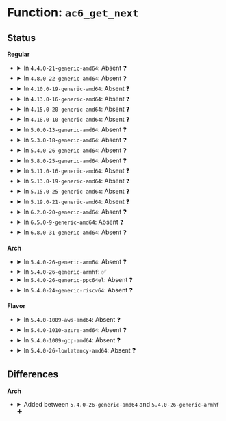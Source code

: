 # Function: <code>ac6_get_next</code>

## Status
<b>Regular</b>
<ul>
<li>
<details>
<summary>In <code>4.4.0-21-generic-amd64</code>: Absent ❓</summary>

```json
{
  "name": "ac6_get_next",
  "collision_type": "Unique Static",
  "inline_type": "Selective",
  "funcs": [
    {
      "addr": 18446744071586986512,
      "name": "ac6_get_next",
      "external": false,
      "loc": "net/ipv6/anycast.c:452",
      "file": "net/ipv6/anycast.c",
      "inline": "not declared, inlined",
      "caller_inline": [],
      "caller_func": [
        "net/ipv6/anycast.c:ac6_seq_next",
        "net/ipv6/anycast.c:ac6_seq_start"
      ]
    }
  ],
  "symbols": [
    {
      "addr": 18446744071586986512,
      "name": "ac6_get_next.isra.3",
      "section": ".text",
      "bind": "STB_LOCAL",
      "size": 148
    }
  ]
}
```
</details>
</li>
<li>
<details>
<summary>In <code>4.8.0-22-generic-amd64</code>: Absent ❓</summary>

```json
{
  "name": "ac6_get_next",
  "collision_type": "Unique Static",
  "inline_type": "Selective",
  "funcs": [
    {
      "addr": 18446744071587433184,
      "name": "ac6_get_next",
      "external": false,
      "loc": "net/ipv6/anycast.c:452",
      "file": "net/ipv6/anycast.c",
      "inline": "not declared, inlined",
      "caller_inline": [],
      "caller_func": [
        "net/ipv6/anycast.c:ac6_seq_next",
        "net/ipv6/anycast.c:ac6_seq_start"
      ]
    }
  ],
  "symbols": [
    {
      "addr": 18446744071587433184,
      "name": "ac6_get_next.isra.3",
      "section": ".text",
      "bind": "STB_LOCAL",
      "size": 148
    }
  ]
}
```
</details>
</li>
<li>
<details>
<summary>In <code>4.10.0-19-generic-amd64</code>: Absent ❓</summary>

```json
{
  "name": "ac6_get_next",
  "collision_type": "Unique Static",
  "inline_type": "Selective",
  "funcs": [
    {
      "addr": 18446744071587636560,
      "name": "ac6_get_next",
      "external": false,
      "loc": "net/ipv6/anycast.c:452",
      "file": "net/ipv6/anycast.c",
      "inline": "not declared, inlined",
      "caller_inline": [],
      "caller_func": [
        "net/ipv6/anycast.c:ac6_seq_next",
        "net/ipv6/anycast.c:ac6_seq_start"
      ]
    }
  ],
  "symbols": [
    {
      "addr": 18446744071587636560,
      "name": "ac6_get_next.isra.3",
      "section": ".text",
      "bind": "STB_LOCAL",
      "size": 148
    }
  ]
}
```
</details>
</li>
<li>
<details>
<summary>In <code>4.13.0-16-generic-amd64</code>: Absent ❓</summary>

```json
{
  "name": "ac6_get_next",
  "collision_type": "Unique Static",
  "inline_type": "Selective",
  "funcs": [
    {
      "addr": 18446744071587786016,
      "name": "ac6_get_next",
      "external": false,
      "loc": "net/ipv6/anycast.c:452",
      "file": "net/ipv6/anycast.c",
      "inline": "not declared, inlined",
      "caller_inline": [],
      "caller_func": [
        "net/ipv6/anycast.c:ac6_seq_next",
        "net/ipv6/anycast.c:ac6_seq_start"
      ]
    }
  ],
  "symbols": [
    {
      "addr": 18446744071587786016,
      "name": "ac6_get_next.isra.4",
      "section": ".text",
      "bind": "STB_LOCAL",
      "size": 154
    }
  ]
}
```
</details>
</li>
<li>
<details>
<summary>In <code>4.15.0-20-generic-amd64</code>: Absent ❓</summary>

```json
{
  "name": "ac6_get_next",
  "collision_type": "Unique Static",
  "inline_type": "Selective",
  "funcs": [
    {
      "addr": 18446744071588314944,
      "name": "ac6_get_next",
      "external": false,
      "loc": "net/ipv6/anycast.c:452",
      "file": "net/ipv6/anycast.c",
      "inline": "not declared, inlined",
      "caller_inline": [],
      "caller_func": [
        "net/ipv6/anycast.c:ac6_seq_next",
        "net/ipv6/anycast.c:ac6_seq_start"
      ]
    }
  ],
  "symbols": [
    {
      "addr": 18446744071588314944,
      "name": "ac6_get_next.isra.4",
      "section": ".text",
      "bind": "STB_LOCAL",
      "size": 154
    }
  ]
}
```
</details>
</li>
<li>
<details>
<summary>In <code>4.18.0-10-generic-amd64</code>: Absent ❓</summary>

```json
{
  "name": "ac6_get_next",
  "collision_type": "Unique Static",
  "inline_type": "Selective",
  "funcs": [
    {
      "addr": 18446744071588671680,
      "name": "ac6_get_next",
      "external": false,
      "loc": "net/ipv6/anycast.c:452",
      "file": "net/ipv6/anycast.c",
      "inline": "not declared, inlined",
      "caller_inline": [],
      "caller_func": [
        "net/ipv6/anycast.c:ac6_seq_next",
        "net/ipv6/anycast.c:ac6_seq_start"
      ]
    }
  ],
  "symbols": [
    {
      "addr": 18446744071588671680,
      "name": "ac6_get_next.isra.6",
      "section": ".text",
      "bind": "STB_LOCAL",
      "size": 153
    }
  ]
}
```
</details>
</li>
<li>
<details>
<summary>In <code>5.0.0-13-generic-amd64</code>: Absent ❓</summary>

```json
{
  "name": "ac6_get_next",
  "collision_type": "Unique Static",
  "inline_type": "Selective",
  "funcs": [
    {
      "addr": 18446744071588887632,
      "name": "ac6_get_next",
      "external": false,
      "loc": "net/ipv6/anycast.c:505",
      "file": "net/ipv6/anycast.c",
      "inline": "not declared, inlined",
      "caller_inline": [],
      "caller_func": [
        "net/ipv6/anycast.c:ac6_seq_next",
        "net/ipv6/anycast.c:ac6_seq_start"
      ]
    }
  ],
  "symbols": [
    {
      "addr": 18446744071588887632,
      "name": "ac6_get_next.isra.10",
      "section": ".text",
      "bind": "STB_LOCAL",
      "size": 153
    }
  ]
}
```
</details>
</li>
<li>
<details>
<summary>In <code>5.3.0-18-generic-amd64</code>: Absent ❓</summary>

```json
{
  "name": "ac6_get_next",
  "collision_type": "Unique Static",
  "inline_type": "Selective",
  "funcs": [
    {
      "addr": 18446744071589328640,
      "name": "ac6_get_next",
      "external": false,
      "loc": "net/ipv6/anycast.c:501",
      "file": "net/ipv6/anycast.c",
      "inline": "not declared, inlined",
      "caller_inline": [],
      "caller_func": [
        "net/ipv6/anycast.c:ac6_seq_next",
        "net/ipv6/anycast.c:ac6_seq_start"
      ]
    }
  ],
  "symbols": [
    {
      "addr": 18446744071589328640,
      "name": "ac6_get_next.isra.0",
      "section": ".text",
      "bind": "STB_LOCAL",
      "size": 153
    }
  ]
}
```
</details>
</li>
<li>
<details>
<summary>In <code>5.4.0-26-generic-amd64</code>: Absent ❓</summary>

```json
{
  "name": "ac6_get_next",
  "collision_type": "Unique Static",
  "inline_type": "Selective",
  "funcs": [
    {
      "addr": 18446744071589552864,
      "name": "ac6_get_next",
      "external": false,
      "loc": "net/ipv6/anycast.c:501",
      "file": "net/ipv6/anycast.c",
      "inline": "not declared, inlined",
      "caller_inline": [],
      "caller_func": [
        "net/ipv6/anycast.c:ac6_seq_next",
        "net/ipv6/anycast.c:ac6_seq_start"
      ]
    }
  ],
  "symbols": [
    {
      "addr": 18446744071589552864,
      "name": "ac6_get_next.isra.0",
      "section": ".text",
      "bind": "STB_LOCAL",
      "size": 153
    }
  ]
}
```
</details>
</li>
<li>
<details>
<summary>In <code>5.8.0-25-generic-amd64</code>: Absent ❓</summary>

```json
{
  "name": "ac6_get_next",
  "collision_type": "Unique Static",
  "inline_type": "Selective",
  "funcs": [
    {
      "addr": 18446744071590556576,
      "name": "ac6_get_next",
      "external": false,
      "loc": "net/ipv6/anycast.c:508",
      "file": "net/ipv6/anycast.c",
      "inline": "not declared, inlined",
      "caller_inline": [],
      "caller_func": [
        "net/ipv6/anycast.c:ac6_seq_next",
        "net/ipv6/anycast.c:ac6_get_idx"
      ]
    }
  ],
  "symbols": [
    {
      "addr": 18446744071590556576,
      "name": "ac6_get_next.isra.0",
      "section": ".text",
      "bind": "STB_LOCAL",
      "size": 156
    }
  ]
}
```
</details>
</li>
<li>
<details>
<summary>In <code>5.11.0-16-generic-amd64</code>: Absent ❓</summary>

```json
{
  "name": "ac6_get_next",
  "collision_type": "Unique Static",
  "inline_type": "Selective",
  "funcs": [
    {
      "addr": 18446744071590616512,
      "name": "ac6_get_next",
      "external": false,
      "loc": "net/ipv6/anycast.c:508",
      "file": "net/ipv6/anycast.c",
      "inline": "not declared, inlined",
      "caller_inline": [],
      "caller_func": [
        "net/ipv6/anycast.c:ac6_seq_next",
        "net/ipv6/anycast.c:ac6_get_idx"
      ]
    }
  ],
  "symbols": [
    {
      "addr": 18446744071590616512,
      "name": "ac6_get_next.isra.0",
      "section": ".text",
      "bind": "STB_LOCAL",
      "size": 156
    }
  ]
}
```
</details>
</li>
<li>
<details>
<summary>In <code>5.13.0-19-generic-amd64</code>: Absent ❓</summary>

```json
{
  "name": "ac6_get_next",
  "collision_type": "Unique Static",
  "inline_type": "Selective",
  "funcs": [
    {
      "addr": 18446744071590542032,
      "name": "ac6_get_next",
      "external": false,
      "loc": "net/ipv6/anycast.c:508",
      "file": "net/ipv6/anycast.c",
      "inline": "not declared, inlined",
      "caller_inline": [],
      "caller_func": [
        "net/ipv6/anycast.c:ac6_seq_next",
        "net/ipv6/anycast.c:ac6_seq_start"
      ]
    }
  ],
  "symbols": [
    {
      "addr": 18446744071590542032,
      "name": "ac6_get_next.isra.0",
      "section": ".text",
      "bind": "STB_LOCAL",
      "size": 156
    }
  ]
}
```
</details>
</li>
<li>
<details>
<summary>In <code>5.15.0-25-generic-amd64</code>: Absent ❓</summary>

```json
{
  "name": "ac6_get_next",
  "collision_type": "Unique Static",
  "inline_type": "Selective",
  "funcs": [
    {
      "addr": 18446744071591352848,
      "name": "ac6_get_next",
      "external": false,
      "loc": "net/ipv6/anycast.c:508",
      "file": "net/ipv6/anycast.c",
      "inline": "not declared, inlined",
      "caller_inline": [],
      "caller_func": [
        "net/ipv6/anycast.c:ac6_seq_next",
        "net/ipv6/anycast.c:ac6_seq_start"
      ]
    }
  ],
  "symbols": [
    {
      "addr": 18446744071591352848,
      "name": "ac6_get_next.isra.0",
      "section": ".text",
      "bind": "STB_LOCAL",
      "size": 156
    }
  ]
}
```
</details>
</li>
<li>
<details>
<summary>In <code>5.19.0-21-generic-amd64</code>: Absent ❓</summary>

```json
{
  "name": "ac6_get_next",
  "collision_type": "Unique Static",
  "inline_type": "Selective",
  "funcs": [
    {
      "addr": 18446744071593025296,
      "name": "ac6_get_next",
      "external": false,
      "loc": "net/ipv6/anycast.c:508",
      "file": "net/ipv6/anycast.c",
      "inline": "not declared, inlined",
      "caller_inline": [],
      "caller_func": [
        "net/ipv6/anycast.c:ac6_seq_next",
        "net/ipv6/anycast.c:ac6_seq_start"
      ]
    }
  ],
  "symbols": [
    {
      "addr": 18446744071593025296,
      "name": "ac6_get_next.isra.0",
      "section": ".text",
      "bind": "STB_LOCAL",
      "size": 158
    }
  ]
}
```
</details>
</li>
<li>
<details>
<summary>In <code>6.2.0-20-generic-amd64</code>: Absent ❓</summary>

```json
{
  "name": "ac6_get_next",
  "collision_type": "Unique Static",
  "inline_type": "Selective",
  "funcs": [
    {
      "addr": 18446744071594916368,
      "name": "ac6_get_next",
      "external": false,
      "loc": "net/ipv6/anycast.c:508",
      "file": "net/ipv6/anycast.c",
      "inline": "not declared, inlined",
      "caller_inline": [],
      "caller_func": [
        "net/ipv6/anycast.c:ac6_seq_next",
        "net/ipv6/anycast.c:ac6_seq_start"
      ]
    }
  ],
  "symbols": [
    {
      "addr": 18446744071594916368,
      "name": "ac6_get_next.isra.0",
      "section": ".text",
      "bind": "STB_LOCAL",
      "size": 158
    }
  ]
}
```
</details>
</li>
<li>
<details>
<summary>In <code>6.5.0-9-generic-amd64</code>: Absent ❓</summary>

```json
{
  "name": "ac6_get_next",
  "collision_type": "Unique Static",
  "inline_type": "Selective",
  "funcs": [
    {
      "addr": 18446744071595308032,
      "name": "ac6_get_next",
      "external": false,
      "loc": "net/ipv6/anycast.c:508",
      "file": "net/ipv6/anycast.c",
      "inline": "not declared, inlined",
      "caller_inline": [],
      "caller_func": [
        "net/ipv6/anycast.c:ac6_seq_next",
        "net/ipv6/anycast.c:ac6_seq_start"
      ]
    }
  ],
  "symbols": [
    {
      "addr": 18446744071595308032,
      "name": "ac6_get_next.isra.0",
      "section": ".text",
      "bind": "STB_LOCAL",
      "size": 158
    }
  ]
}
```
</details>
</li>
<li>
<details>
<summary>In <code>6.8.0-31-generic-amd64</code>: Absent ❓</summary>

```json
{
  "name": "ac6_get_next",
  "collision_type": "Unique Static",
  "inline_type": "Selective",
  "funcs": [
    {
      "addr": 18446744071596149840,
      "name": "ac6_get_next",
      "external": false,
      "loc": "net/ipv6/anycast.c:508",
      "file": "net/ipv6/anycast.c",
      "inline": "not declared, inlined",
      "caller_inline": [],
      "caller_func": [
        "net/ipv6/anycast.c:ac6_seq_next",
        "net/ipv6/anycast.c:ac6_seq_start"
      ]
    }
  ],
  "symbols": [
    {
      "addr": 18446744071596149840,
      "name": "ac6_get_next.isra.0",
      "section": ".text",
      "bind": "STB_LOCAL",
      "size": 164
    }
  ]
}
```
</details>
</li>
</ul>
<b>Arch</b>
<ul>
<li>
<details>
<summary>In <code>5.4.0-26-generic-arm64</code>: Absent ❓</summary>

```json
{
  "name": "ac6_get_next",
  "collision_type": "Unique Static",
  "inline_type": "Selective",
  "funcs": [
    {
      "addr": 18446603336503225624,
      "name": "ac6_get_next",
      "external": false,
      "loc": "net/ipv6/anycast.c:501",
      "file": "net/ipv6/anycast.c",
      "inline": "not declared, inlined",
      "caller_inline": [],
      "caller_func": [
        "net/ipv6/anycast.c:ac6_seq_next",
        "net/ipv6/anycast.c:ac6_seq_start"
      ]
    }
  ],
  "symbols": [
    {
      "addr": 18446603336503225624,
      "name": "ac6_get_next.isra.0",
      "section": ".text",
      "bind": "STB_LOCAL",
      "size": 288
    }
  ]
}
```
</details>
</li>
<li>
<details>
<summary>In <code>5.4.0-26-generic-armhf</code>: ✅</summary>

```c
struct ifacaddr6 * ac6_get_next(struct seq_file * seq, struct ifacaddr6 * im)
```

```json
{
  "name": "ac6_get_next",
  "collision_type": "Unique Static",
  "inline_type": "No",
  "funcs": [
    {
      "addr": 3235894604,
      "name": "ac6_get_next",
      "external": false,
      "loc": "net/ipv6/anycast.c:501",
      "file": "net/ipv6/anycast.c",
      "inline": "seen, unknown",
      "caller_inline": [],
      "caller_func": [
        "net/ipv6/anycast.c:ac6_seq_next",
        "net/ipv6/anycast.c:ac6_seq_start"
      ]
    }
  ],
  "symbols": [
    {
      "addr": 3235894604,
      "name": "ac6_get_next",
      "section": ".text",
      "bind": "STB_LOCAL",
      "size": 168
    }
  ]
}
```
</details>
</li>
<li>
<details>
<summary>In <code>5.4.0-26-generic-ppc64el</code>: Absent ❓</summary>

```json
{
  "name": "ac6_get_next",
  "collision_type": "Unique Static",
  "inline_type": "Selective",
  "funcs": [
    {
      "addr": 13835058055296963824,
      "name": "ac6_get_next",
      "external": false,
      "loc": "net/ipv6/anycast.c:501",
      "file": "net/ipv6/anycast.c",
      "inline": "not declared, inlined",
      "caller_inline": [],
      "caller_func": [
        "net/ipv6/anycast.c:ac6_seq_next",
        "net/ipv6/anycast.c:ac6_seq_start"
      ]
    }
  ],
  "symbols": [
    {
      "addr": 13835058055296963824,
      "name": "ac6_get_next.isra.0",
      "section": ".text",
      "bind": "STB_LOCAL",
      "size": 236
    }
  ]
}
```
</details>
</li>
<li>
<details>
<summary>In <code>5.4.0-24-generic-riscv64</code>: Absent ❓</summary>

```json
{
  "name": "ac6_get_next",
  "collision_type": "Unique Static",
  "inline_type": "Selective",
  "funcs": [
    {
      "addr": 18446743936279257958,
      "name": "ac6_get_next",
      "external": false,
      "loc": "net/ipv6/anycast.c:501",
      "file": "net/ipv6/anycast.c",
      "inline": "not declared, inlined",
      "caller_inline": [],
      "caller_func": [
        "net/ipv6/anycast.c:ac6_seq_next",
        "net/ipv6/anycast.c:ac6_seq_start"
      ]
    }
  ],
  "symbols": [
    {
      "addr": 18446743936279257958,
      "name": "ac6_get_next.isra.0",
      "section": ".text",
      "bind": "STB_LOCAL",
      "size": 136
    }
  ]
}
```
</details>
</li>
</ul>
<b>Flavor</b>
<ul>
<li>
<details>
<summary>In <code>5.4.0-1009-aws-amd64</code>: Absent ❓</summary>

```json
{
  "name": "ac6_get_next",
  "collision_type": "Unique Static",
  "inline_type": "Selective",
  "funcs": [
    {
      "addr": 18446744071589157232,
      "name": "ac6_get_next",
      "external": false,
      "loc": "net/ipv6/anycast.c:501",
      "file": "net/ipv6/anycast.c",
      "inline": "not declared, inlined",
      "caller_inline": [],
      "caller_func": [
        "net/ipv6/anycast.c:ac6_seq_next",
        "net/ipv6/anycast.c:ac6_seq_start"
      ]
    }
  ],
  "symbols": [
    {
      "addr": 18446744071589157232,
      "name": "ac6_get_next.isra.0",
      "section": ".text",
      "bind": "STB_LOCAL",
      "size": 153
    }
  ]
}
```
</details>
</li>
<li>
<details>
<summary>In <code>5.4.0-1010-azure-amd64</code>: Absent ❓</summary>

```json
{
  "name": "ac6_get_next",
  "collision_type": "Unique Static",
  "inline_type": "Selective",
  "funcs": [
    {
      "addr": 18446744071588882224,
      "name": "ac6_get_next",
      "external": false,
      "loc": "net/ipv6/anycast.c:501",
      "file": "net/ipv6/anycast.c",
      "inline": "not declared, inlined",
      "caller_inline": [],
      "caller_func": [
        "net/ipv6/anycast.c:ac6_seq_next",
        "net/ipv6/anycast.c:ac6_seq_start"
      ]
    }
  ],
  "symbols": [
    {
      "addr": 18446744071588882224,
      "name": "ac6_get_next.isra.0",
      "section": ".text",
      "bind": "STB_LOCAL",
      "size": 153
    }
  ]
}
```
</details>
</li>
<li>
<details>
<summary>In <code>5.4.0-1009-gcp-amd64</code>: Absent ❓</summary>

```json
{
  "name": "ac6_get_next",
  "collision_type": "Unique Static",
  "inline_type": "Selective",
  "funcs": [
    {
      "addr": 18446744071589594096,
      "name": "ac6_get_next",
      "external": false,
      "loc": "net/ipv6/anycast.c:501",
      "file": "net/ipv6/anycast.c",
      "inline": "not declared, inlined",
      "caller_inline": [],
      "caller_func": [
        "net/ipv6/anycast.c:ac6_seq_next",
        "net/ipv6/anycast.c:ac6_seq_start"
      ]
    }
  ],
  "symbols": [
    {
      "addr": 18446744071589594096,
      "name": "ac6_get_next.isra.0",
      "section": ".text",
      "bind": "STB_LOCAL",
      "size": 153
    }
  ]
}
```
</details>
</li>
<li>
<details>
<summary>In <code>5.4.0-26-lowlatency-amd64</code>: Absent ❓</summary>

```json
{
  "name": "ac6_get_next",
  "collision_type": "Unique Static",
  "inline_type": "Selective",
  "funcs": [
    {
      "addr": 18446744071589642304,
      "name": "ac6_get_next",
      "external": false,
      "loc": "net/ipv6/anycast.c:501",
      "file": "net/ipv6/anycast.c",
      "inline": "not declared, inlined",
      "caller_inline": [],
      "caller_func": [
        "net/ipv6/anycast.c:ac6_seq_next",
        "net/ipv6/anycast.c:ac6_seq_start"
      ]
    }
  ],
  "symbols": [
    {
      "addr": 18446744071589642304,
      "name": "ac6_get_next.isra.0",
      "section": ".text",
      "bind": "STB_LOCAL",
      "size": 153
    }
  ]
}
```
</details>
</li>
</ul>

## Differences
<b>Arch</b>
<ul>
<li>
<details>
<summary>Added between <code>5.4.0-26-generic-amd64</code> and <code>5.4.0-26-generic-armhf</code> ➕</summary>

```c
struct ifacaddr6 * ac6_get_next(struct seq_file * seq, struct ifacaddr6 * im)
```
</details>
</li>
</ul>
